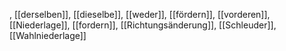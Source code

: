 , [[derselben]], [[dieselbe]], [[weder]], [[fördern]], [[vorderen]], [[Niederlage]], [[fordern]], [[Richtungsänderung]], [[Schleuder]], [[Wahlniederlage]]